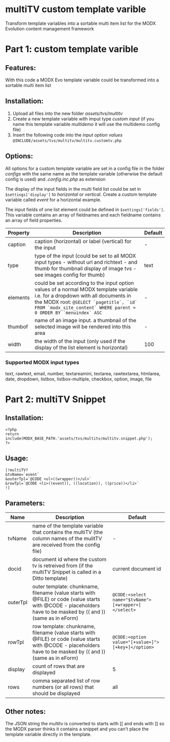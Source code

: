 multiTV custom template varible
================================================================================

Transform template variables into a sortable multi item list for the MODX Evolution content management framework

Part 1: custom template varible
================================================================================

Features:
--------------------------------------------------------------------------------
With this code a MODX Evo template variable could be transformed into a sortable multi item list
  
Installation:
--------------------------------------------------------------------------------
1. Upload all files into the new folder *assets/tvs/multitv*
2. Create a new template variable with imput type *custom input* (if you name 
this template variable *multidemo* it will use the multidemo config file)
3. Insert the following code into the *input option values* 
`@INCLUDE/assets/tvs/multitv/multitv.customtv.php`

Options:
--------------------------------------------------------------------------------
All options for a custom template variable are set in a config file in the folder *configs* with the same name as the template variable (otherwise the default config is used) and *.config.inc.php* as extension

The display of the input fields in the multi field list could be set in `$settings['display']` to *horizontal* or *vertical*. Create a custom template variable called *event* for a horizontal example.

The input fields of one list element could be defined in `$settings['fields']`. This variable contains an array of fieldnames and each fieldname contains an array of field properties.

Property | Description | Default
---- | ----------- | -------
caption | caption (horizontal) or label (vertical) for the input | -
type | type of the input (could be set to all MODX input types - without url and richtext - and thumb for thumbnail display of image tvs - see images config for thumb) | text
elements | could be set according to the input option values of a normal MODX template variable i.e. for a dropdown with all documents in the MODX root: ``@SELECT `pagetitle`, `id` FROM `modx_site_content` WHERE parent = 0 ORDER BY `menuindex` ASC`` | -
thumbof | name of an image input. a thumbnail of the selected image will be rendered into this area | -
width | the width of the input (only used if the display of the list element is horizontal) | 100

### Supported MODX input types
text, rawtext, email, number, textareamini, textarea, rawtextarea, htmlarea, date, dropdown, listbox, listbox-multiple, checkbox, option, image, file

Part 2: multiTV Snippet
================================================================================

Installation:
--------------------------------------------------------------------------------

    <?php
    return include(MODX_BASE_PATH.'assets/tvs/multitv/multitv.snippet.php');
    ?>

Usage:
--------------------------------------------------------------------------------

    [!multiTV?
    &tvName=`event`
    &outerTpl=`@CODE <ul>((wrapper))</ul>`
    &rowTpl=`@CODE <li>((event)), ((location)), ((price))</li>`
    !]

Parameters:
--------------------------------------------------------------------------------

Name | Description | Default
---- | ----------- | -------
tvName | name of the template variable that contains the multiTV (the column names of the mulitTV are received from the config file) | -
docid | document id where the custom tv is retreived from (if the multiTV Snippet is called in a Ditto template) | current document id
outerTpl | outer template: chunkname, filename (value starts with @FILE) or code (value starts with @CODE - placeholders have to be masked by (( and )) (same as in eForm) | `@CODE:<select name="$tvName">[+wrapper+]</select>`
rowTpl | row template: chunkname, filename (value starts with @FILE) or code (value starts with @CODE - placeholders have to be masked by (( and )) (same as in eForm) | `@CODE:<option value="[+value+]">[+key+]</option>`
display | count of rows that are displayed | 5
rows | comma separated list of row numbers (or all rows) that should be displayed | all

Other notes:
--------------------------------------------------------------------------------
The JSON string the multitv is converted to starts with [[ and ends with ]] so the MODX parser thinks it contains a snippet and you can't place the template variable directly in the template.
